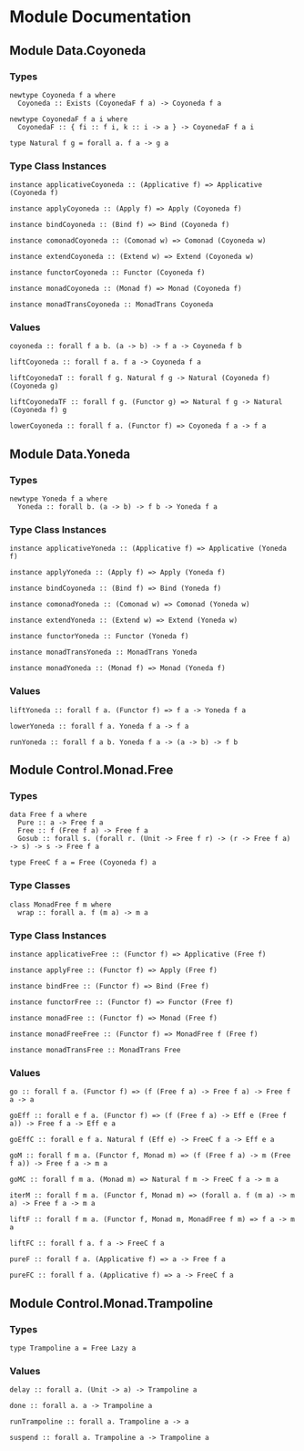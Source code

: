 # Module Documentation

## Module Data.Coyoneda

### Types

    newtype Coyoneda f a where
      Coyoneda :: Exists (CoyonedaF f a) -> Coyoneda f a

    newtype CoyonedaF f a i where
      CoyonedaF :: { fi :: f i, k :: i -> a } -> CoyonedaF f a i

    type Natural f g = forall a. f a -> g a


### Type Class Instances

    instance applicativeCoyoneda :: (Applicative f) => Applicative (Coyoneda f)

    instance applyCoyoneda :: (Apply f) => Apply (Coyoneda f)

    instance bindCoyoneda :: (Bind f) => Bind (Coyoneda f)

    instance comonadCoyoneda :: (Comonad w) => Comonad (Coyoneda w)

    instance extendCoyoneda :: (Extend w) => Extend (Coyoneda w)

    instance functorCoyoneda :: Functor (Coyoneda f)

    instance monadCoyoneda :: (Monad f) => Monad (Coyoneda f)

    instance monadTransCoyoneda :: MonadTrans Coyoneda


### Values

    coyoneda :: forall f a b. (a -> b) -> f a -> Coyoneda f b

    liftCoyoneda :: forall f a. f a -> Coyoneda f a

    liftCoyonedaT :: forall f g. Natural f g -> Natural (Coyoneda f) (Coyoneda g)

    liftCoyonedaTF :: forall f g. (Functor g) => Natural f g -> Natural (Coyoneda f) g

    lowerCoyoneda :: forall f a. (Functor f) => Coyoneda f a -> f a


## Module Data.Yoneda

### Types

    newtype Yoneda f a where
      Yoneda :: forall b. (a -> b) -> f b -> Yoneda f a


### Type Class Instances

    instance applicativeYoneda :: (Applicative f) => Applicative (Yoneda f)

    instance applyYoneda :: (Apply f) => Apply (Yoneda f)

    instance bindCoyoneda :: (Bind f) => Bind (Yoneda f)

    instance comonadYoneda :: (Comonad w) => Comonad (Yoneda w)

    instance extendYoneda :: (Extend w) => Extend (Yoneda w)

    instance functorYoneda :: Functor (Yoneda f)

    instance monadTransYoneda :: MonadTrans Yoneda

    instance monadYoneda :: (Monad f) => Monad (Yoneda f)


### Values

    liftYoneda :: forall f a. (Functor f) => f a -> Yoneda f a

    lowerYoneda :: forall f a. Yoneda f a -> f a

    runYoneda :: forall f a b. Yoneda f a -> (a -> b) -> f b


## Module Control.Monad.Free

### Types

    data Free f a where
      Pure :: a -> Free f a
      Free :: f (Free f a) -> Free f a
      Gosub :: forall s. (forall r. (Unit -> Free f r) -> (r -> Free f a) -> s) -> s -> Free f a

    type FreeC f a = Free (Coyoneda f) a


### Type Classes

    class MonadFree f m where
      wrap :: forall a. f (m a) -> m a


### Type Class Instances

    instance applicativeFree :: (Functor f) => Applicative (Free f)

    instance applyFree :: (Functor f) => Apply (Free f)

    instance bindFree :: (Functor f) => Bind (Free f)

    instance functorFree :: (Functor f) => Functor (Free f)

    instance monadFree :: (Functor f) => Monad (Free f)

    instance monadFreeFree :: (Functor f) => MonadFree f (Free f)

    instance monadTransFree :: MonadTrans Free


### Values

    go :: forall f a. (Functor f) => (f (Free f a) -> Free f a) -> Free f a -> a

    goEff :: forall e f a. (Functor f) => (f (Free f a) -> Eff e (Free f a)) -> Free f a -> Eff e a

    goEffC :: forall e f a. Natural f (Eff e) -> FreeC f a -> Eff e a

    goM :: forall f m a. (Functor f, Monad m) => (f (Free f a) -> m (Free f a)) -> Free f a -> m a

    goMC :: forall f m a. (Monad m) => Natural f m -> FreeC f a -> m a

    iterM :: forall f m a. (Functor f, Monad m) => (forall a. f (m a) -> m a) -> Free f a -> m a

    liftF :: forall f m a. (Functor f, Monad m, MonadFree f m) => f a -> m a

    liftFC :: forall f a. f a -> FreeC f a

    pureF :: forall f a. (Applicative f) => a -> Free f a

    pureFC :: forall f a. (Applicative f) => a -> FreeC f a


## Module Control.Monad.Trampoline

### Types

    type Trampoline a = Free Lazy a


### Values

    delay :: forall a. (Unit -> a) -> Trampoline a

    done :: forall a. a -> Trampoline a

    runTrampoline :: forall a. Trampoline a -> a

    suspend :: forall a. Trampoline a -> Trampoline a



